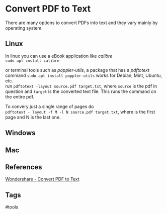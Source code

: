 # Convert PDF to Text

There are many options to convert PDFs into text and they vary mainly by operating system.  
## Linux
In linux you can use a eBook application like *calibre*  
`sudo apt install calibre`  

or terminal tools such as *poppler-utils*, a package that has a *pdftotext* command
`sudo apt install poppler-utils` works for Debian, Mint, Ubuntu, etc.  
run `pdftotext -layout source.pdf target.txt`, where `source` is the pdf in question and `target` is the converted text file. This runs the command on the entire pdf.

To convery just a single range of pages do  
`pdftotext - layout -f M -l N source.pdf target.txt`, where  is the first page and N is the last one.  

## Windows

## Mac

## References
[Wondershare - Convert PDF to Text](https://pdf.wondershare.com/pdf-knowledge/pdf-to-text-linux.html)  

## Tags
#tools
